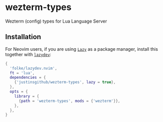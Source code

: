 # wezterm-types

Wezterm (config) types for Lua Language Server

## Installation

For Neovim users, if you are using [`Lazy`](https://github.com/folke/lazy.nvim)
as a package manager, install this together with
[`lazydev`](https://github.com/folke/lazydev.nvim):

```lua
{
  'folke/lazydev.nvim',
  ft = 'lua',
  dependencies = {
    {'justinsgithub/wezterm-types', lazy = true},
  },
  opts = {
    library = {
      {path = 'wezterm-types', mods = {'wezterm'}},
    },
  },
}
```
